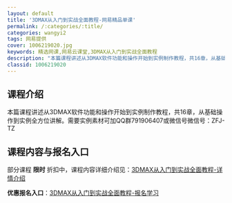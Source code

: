 ```yaml
---
layout: default
title: '3DMAX从入门到实战全面教程-网易精品单课'
permalink: /:categories/:title/
categories: wangyi2
tags: 网易提供
cover: 1006219020.jpg
keywords: 精选网课,网易云课堂,3DMAX从入门到实战全面教程
description: "本篇课程讲述从3DMAX软件功能和操作开始到实例制作教程，共16章，从基础操作到实例全方位讲解。需要实例素材可加QQ群791906407或微信号微信号：ZFJ-TZ3DMAX从入门到实战全面"
classid: 1006219020
---
```


## 课程介绍

本篇课程讲述从3DMAX软件功能和操作开始到实例制作教程，共16章，从基础操作到实例全方位讲解。需要实例素材可加QQ群791906407或微信号微信号：ZFJ-TZ

## 课程内容与报名入口

部分课程 **限时** 折扣中，课程内容详细介绍见：[3DMAX从入门到实战全面教程-详情介绍](https://study.163.com/course/introduction/1006219020.htm?share=1&shareId=1025206652&utm_campaign=share&utm_medium=iphoneShare&utm_source=&utm_u=1025206652)

**优惠报名入口**：[3DMAX从入门到实战全面教程-报名学习](https://study.163.com/course/introduction/1006219020.htm?share=1&shareId=1025206652&utm_campaign=share&utm_medium=iphoneShare&utm_source=&utm_u=1025206652)

